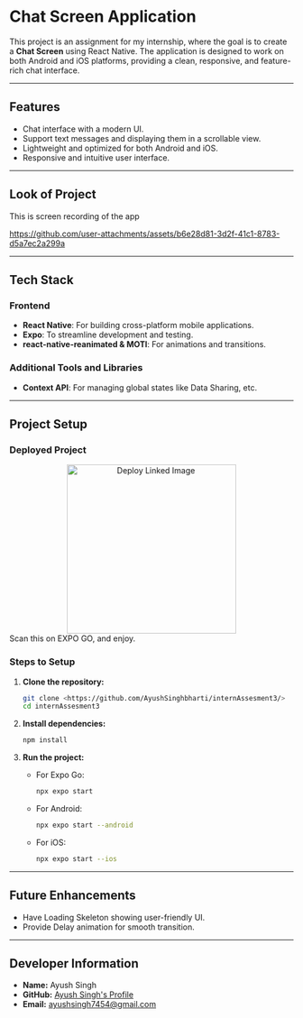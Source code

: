
# Chat Screen Application  

This project is an assignment for my internship, where the goal is to create a **Chat Screen** using React Native. The application is designed to work on both Android and iOS platforms, providing a clean, responsive, and feature-rich chat interface.

---

## Features  
- Chat interface with a modern UI.  
- Support text messages and displaying them in a scrollable view.  
- Lightweight and optimized for both Android and iOS.  
- Responsive and intuitive user interface.  

---

## Look of Project  
This is screen recording of the app

https://github.com/user-attachments/assets/b6e28d81-3d2f-41c1-8783-d5a7ec2a299a

---

## Tech Stack  

### Frontend  
- **React Native**: For building cross-platform mobile applications.  
- **Expo**: To streamline development and testing.  
- **react-native-reanimated & MOTI**: For animations and transitions.  

### Additional Tools and Libraries  
- **Context API**: For managing global states like Data Sharing, etc.  

---

## Project Setup  

### Deployed Project  

<div align="center">  
  <img src="https://github.com/user-attachments/assets/7d450030-4f8a-4547-9d19-ad1c6873fbae" alt="Deploy Linked Image" width="300">  
</div>  
Scan this on EXPO GO, and enjoy.

### Steps to Setup  

1. **Clone the repository:**  
   ```bash  
   git clone <https://github.com/AyushSinghbharti/internAssesment3/>  
   cd internAssesment3  
   ```  

2. **Install dependencies:**  
   ```bash  
   npm install  
   ```  

3. **Run the project:**  
   - For Expo Go:  
     ```bash  
     npx expo start  
     ```  
   - For Android:  
     ```bash  
     npx expo start --android  
     ```  
   - For iOS:  
     ```bash  
     npx expo start --ios  
     ```  

---

## Future Enhancements  
- Have Loading Skeleton showing user-friendly UI.  
- Provide Delay animation for smooth transition.  

---

## Developer Information  
- **Name:** Ayush Singh  
- **GitHub:** [Ayush Singh's Profile](https://github.com/ayush7454)  
- **Email:** ayushsingh7454@gmail.com  
